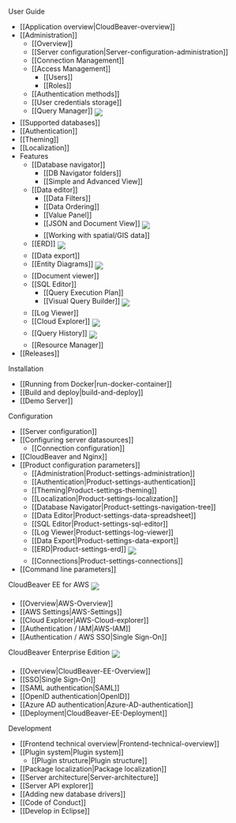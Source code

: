 User Guide  

- [[Application overview|CloudBeaver-overview]]
- [[Administration]]
   - [[Overview]]
   - [[Server configuration|Server-configuration-administration]]
   - [[Connection Management]]
   - [[Access Management]]
     - [[Users]]
     - [[Roles]]
   - [[Authentication methods]]
   - [[User credentials storage]]
   - [[Query Manager]] <img src="https://github.com/dbeaver/cloudbeaver/wiki/images/commercial.png" align="top" vspace="4"/>
- [[Supported databases]]
- [[Authentication]]
- [[Theming]]
- [[Localization]]
- Features
   - [[Database navigator]]
     - [[DB Navigator folders]]
     - [[Simple and Advanced View]]
   - [[Data editor]]
     - [[Data Filters]]
     - [[Data Ordering]]
     - [[Value Panel]]
     - [[JSON and Document View]] <img src="https://github.com/dbeaver/cloudbeaver/wiki/images/commercial.png" align="top" vspace="4"/>
     - [[Working with spatial/GIS data]] <!--CMD:SKIP-->
   - [[ERD]] <img src="https://github.com/dbeaver/cloudbeaver/wiki/images/commercial.png" align="top" vspace="4"/> <!--CMD:SKIP-->
   - [[Data export]]
   - [[Entity Diagrams]] <img src="https://github.com/dbeaver/cloudbeaver/wiki/images/commercial.png" align="top" vspace="4"/>
   - [[Document viewer]]
   - [[SQL Editor]]
     - [[Query Execution Plan]]
     - [[Visual Query Builder]] <img src="https://github.com/dbeaver/cloudbeaver/wiki/images/commercial.png" align="top" vspace="4"/>
   - [[Log Viewer]]
   - [[Cloud Explorer]] <img src="https://github.com/dbeaver/cloudbeaver/wiki/images/commercial.png" align="top" vspace="4"/> <!--CMD:SKIP-->
   - [[Query History]] <img src="https://github.com/dbeaver/cloudbeaver/wiki/images/commercial.png" align="top" vspace="4"/>
   - [[Resource Manager]]
- [[Releases]] <!-- CMD:SKIP -->

Installation  

- [[Running from Docker|run-docker-container]]
- [[Build and deploy|build-and-deploy]]
- [[Demo Server]]

Configuration   

- [[Server configuration]]
- [[Configuring server datasources]]
   - [[Connection configuration]] 
- [[CloudBeaver and Nginx]]
- [[Product configuration parameters]]
   - [[Administration|Product-settings-administration]]
   - [[Authentication|Product-settings-authentication]]
   - [[Theming|Product-settings-theming]]
   - [[Localization|Product-settings-localization]]
   - [[Database Navigator|Product-settings-navigation-tree]]
   - [[Data Editor|Product-settings-data-spreadsheet]]
   - [[SQL Editor|Product-settings-sql-editor]]
   - [[Log Viewer|Product-settings-log-viewer]]
   - [[Data Export|Product-settings-data-export]]
   - [[ERD|Product-settings-erd]] <img src="https://github.com/dbeaver/cloudbeaver/wiki/images/commercial.png" align="top" vspace="4"/>
   - [[Connections|Product-settings-connections]]
- [[Command line parameters]]

CloudBeaver EE for AWS <img src="https://github.com/dbeaver/cloudbeaver/wiki/images/commercial.png" align="top" vspace="4"/>
- [[Overview|AWS-Overview]]
- [[AWS Settings|AWS-Settings]]
- [[Cloud Explorer|AWS-Cloud-explorer]]
- [[Authentication / IAM|AWS-IAM]]
- [[Authentication / AWS SSO|Single Sign-On]]

CloudBeaver Enterprise Edition <img src="https://github.com/dbeaver/cloudbeaver/wiki/images/commercial.png" align="top" vspace="4"/>
- [[Overview|CloudBeaver-EE-Overview]]
- [[SSO|Single Sign-On]]
- [[SAML authentication|SAML]]
- [[OpenID authentication|OpenID]]
- [[Azure AD authentication|Azure-AD-authentication]]
- [[Deployment|CloudBeaver-EE-Deployment]]

Development <!--CMD:SKIP-->

- [[Frontend technical overview|Frontend-technical-overview]] <!--CMD:SKIP-->
- [[Plugin system|Plugin system]] <!--CMD:SKIP-->
  - [[Plugin structure|Plugin structure]] <!--CMD:SKIP-->
- [[Package localization|Package localization]] <!--CMD:SKIP-->
- [[Server architecture|Server-architecture]] <!--CMD:SKIP-->
- [[Server API explorer]] <!--CMD:SKIP-->
- [[Adding new database drivers]] <!--CMD:SKIP-->
- [[Code of Conduct]] <!--CMD:SKIP-->
- [[Develop in Eclipse]] <!--CMD:SKIP-->

